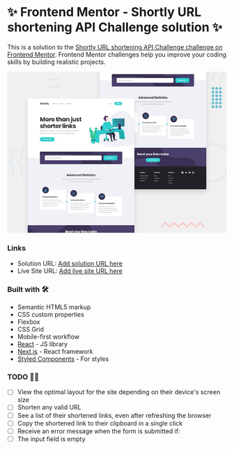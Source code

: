 # ✨ Frontend Mentor - Shortly URL shortening API Challenge solution ✨

This is a solution to the [Shortly URL shortening API Challenge challenge on Frontend Mentor](https://www.frontendmentor.io/challenges/url-shortening-api-landing-page-2ce3ob-G). Frontend Mentor challenges help you improve your coding skills by building realistic projects.

![alt](preview.jpg)

### Links

- Solution URL: [Add solution URL here](https://your-solution-url.com)
- Live Site URL: [Add live site URL here](https://your-live-site-url.com)

### Built with 🛠️

- Semantic HTML5 markup
- CSS custom properties
- Flexbox
- CSS Grid
- Mobile-first workflow
- [React](https://reactjs.org/) - JS library
- [Next.js](https://nextjs.org/) - React framework
- [Styled Components](https://styled-components.com/) - For styles

### TODO 👨‍💻

- [ ] View the optimal layout for the site depending on their device's screen size
- [ ] Shorten any valid URL
- [ ] See a list of their shortened links, even after refreshing the browser
- [ ] Copy the shortened link to their clipboard in a single click
- [ ] Receive an error message when the form is submitted if:
- [ ] The input field is empty
